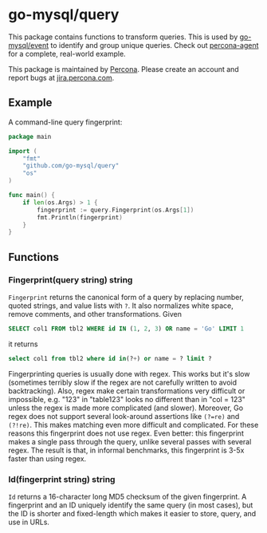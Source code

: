 go-mysql/query
==============

This package contains functions to transform queries. This is used by [go-mysql/event](https://github.com/percona/go-mysql/event) to identify and group unique queries. Check out [percona-agent](https://github.com/percona/percona-agent) for a complete, real-world example.

This package is maintained by [Percona](http://www.percona.com/). Please create an account and report bugs at [jira.percona.com](http://jira.percona.com).

## Example

A command-line query fingerprint:

```go
package main

import (
	"fmt"
	"github.com/go-mysql/query"
	"os"
)

func main() {
	if len(os.Args) > 1 {
		fingerprint := query.Fingerprint(os.Args[1])
		fmt.Println(fingerprint)
	}
}
```

## Functions

### Fingerprint(query string) string

`Fingerprint` returns the canonical form of a query by replacing number, quoted strings, and value lists with `?`. It also normalizes white space, remove comments, and other transformations. Given

```sql
SELECT col1 FROM tbl2 WHERE id IN (1, 2, 3) OR name = 'Go' LIMIT 1
```

it returns

```sql
select col1 from tbl2 where id in(?+) or name = ? limit ?
```

Fingerprinting queries is usually done with regex. This works but it's slow (sometimes terribly slow if the regex are not carefully written to avoid backtracking). Also, regex make certain transformations very difficult or impossible, e.g. "123" in "table123" looks no different than in "col = 123" unless the regex is made more complicated (and slower). Moreover, Go regex does not support several look-around assertions like `(?=re)` and `(?!re)`. This makes matching even more difficult and complicated. For these reasons this fingerprint does not use regex. Even better: this fingerprint makes a single pass through the query, unlike several passes with several regex. The result is that, in informal benchmarks, this fingerprint is 3-5x faster than using regex.

### Id(fingerprint string) string

`Id` returns a 16-character long MD5 checksum of the given fingerprint. A fingerprint and an ID uniquely identify the same query (in most cases), but the ID is shorter and fixed-length which makes it easier to store, query, and use in URLs.
